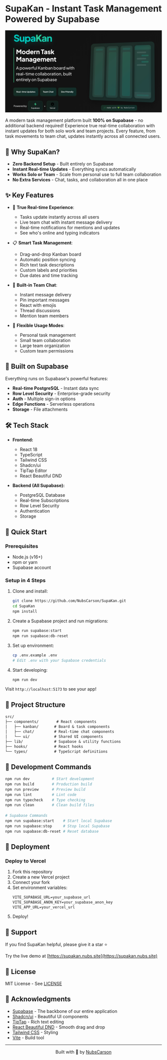 # SupaKan - Instant Task Management Powered by Supabase

![SupaKan Preview](public/og-preview.png)

A modern task management platform built **100% on Supabase** - no additional backend required! Experience true real-time collaboration with instant updates for both solo work and team projects. Every feature, from task movements to team chat, updates instantly across all connected users.

## 🌟 Why SupaKan?

- **Zero Backend Setup** - Built entirely on Supabase
- **Instant Real-time Updates** - Everything syncs automatically
- **Works Solo or Team** - Scale from personal use to full team collaboration
- **No Extra Services** - Chat, tasks, and collaboration all in one place

## ✨ Key Features

- 🔄 **True Real-time Experience**:
  - Tasks update instantly across all users
  - Live team chat with instant message delivery
  - Real-time notifications for mentions and updates
  - See who's online and typing indicators
  
- 📋 **Smart Task Management**:
  - Drag-and-drop Kanban board
  - Automatic position syncing
  - Rich text task descriptions
  - Custom labels and priorities
  - Due dates and time tracking
  
- 💬 **Built-in Team Chat**:
  - Instant message delivery
  - Pin important messages
  - React with emojis
  - Thread discussions
  - Mention team members
  
- 👥 **Flexible Usage Modes**:
  - Personal task management
  - Small team collaboration
  - Large team organization
  - Custom team permissions

## 🚀 Built on Supabase

Everything runs on Supabase's powerful features:

- **Real-time PostgreSQL** - Instant data sync
- **Row Level Security** - Enterprise-grade security
- **Auth** - Multiple sign-in options
- **Edge Functions** - Serverless operations
- **Storage** - File attachments

## 🛠️ Tech Stack

- **Frontend:**
  - React 18
  - TypeScript
  - Tailwind CSS
  - Shadcn/ui
  - TipTap Editor
  - React Beautiful DND

- **Backend (All Supabase):**
  - PostgreSQL Database
  - Real-time Subscriptions
  - Row Level Security
  - Authentication
  - Storage

## 🚀 Quick Start

### Prerequisites

- Node.js (v16+)
- npm or yarn
- Supabase account

### Setup in 4 Steps

1. Clone and install:
   ```bash
   git clone https://github.com/NubsCarson/SupaKan.git
   cd SupaKan
   npm install
   ```

2. Create a Supabase project and run migrations:
   ```bash
   npm run supabase:start
   npm run supabase:db-reset
   ```

3. Set up environment:
   ```bash
   cp .env.example .env
   # Edit .env with your Supabase credentials
   ```

4. Start developing:
   ```bash
   npm run dev
   ```

Visit `http://localhost:5173` to see your app!

## 📁 Project Structure

```
src/
├── components/        # React components
│   ├── kanban/       # Board & task components
│   ├── chat/         # Real-time chat components
│   └── ui/           # Shared UI components
├── lib/              # Supabase & utility functions
├── hooks/            # React hooks
└── types/            # TypeScript definitions
```

## 🔧 Development Commands

```bash
npm run dev          # Start development
npm run build        # Production build
npm run preview      # Preview build
npm run lint         # Lint code
npm run typecheck    # Type checking
npm run clean        # Clean build files

# Supabase Commands
npm run supabase:start    # Start local Supabase
npm run supabase:stop     # Stop local Supabase
npm run supabase:db-reset # Reset database
```

## 🚀 Deployment

### Deploy to Vercel

1. Fork this repository
2. Create a new Vercel project
3. Connect your fork
4. Set environment variables:
   ```env
   VITE_SUPABASE_URL=your_supabase_url
   VITE_SUPABASE_ANON_KEY=your_supabase_anon_key
   VITE_APP_URL=your_vercel_url
   ```
5. Deploy!

## 🌟 Support

If you find SupaKan helpful, please give it a star ⭐️

Try the live demo at [https://supakan.nubs.site](https://supakan.nubs.site)

## 📝 License

MIT License - See [LICENSE](LICENSE)

## 🙏 Acknowledgments

- [Supabase](https://supabase.io/) - The backbone of our entire application
- [Shadcn/ui](https://ui.shadcn.com/) - Beautiful UI components
- [TipTap](https://tiptap.dev/) - Rich text editing
- [React Beautiful DND](https://github.com/atlassian/react-beautiful-dnd) - Smooth drag and drop
- [Tailwind CSS](https://tailwindcss.com/) - Styling
- [Vite](https://vitejs.dev/) - Build tool 

---
<div align="center">
  Built with 💚 by <a href="https://github.com/NubsCarson">NubsCarson</a>
</div> 